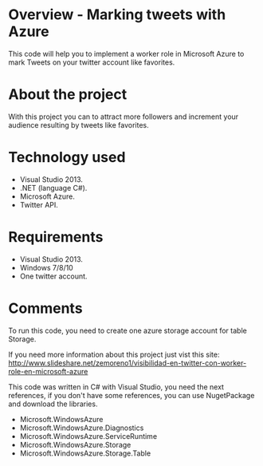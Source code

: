 # Overview - Marking tweets with Azure
This code will help you to implement a worker role in Microsoft Azure to mark Tweets on your twitter account like favorites.

# About the project

With this project you can to attract more followers and increment your audience resulting by tweets like favorites.

# Technology used
* Visual Studio 2013.
* .NET (language C#).
* Microsoft Azure.
* Twitter API.

# Requirements

* Visual Studio 2013.
* Windows 7/8/10
* One twitter account.

# Comments

To run this code, you need to create one azure storage account for table Storage.

If you need more information about this project just vist this site: http://www.slideshare.net/zemoreno1/visibilidad-en-twitter-con-worker-role-en-microsoft-azure

This code was written in C# with Visual Studio, you need the next references, if you don't have some references, you can use NugetPackage and download the libraries.

* Microsoft.WindowsAzure
* Microsoft.WindowsAzure.Diagnostics
* Microsoft.WindowsAzure.ServiceRuntime
* Microsoft.WindowsAzure.Storage
* Microsoft.WindowsAzure.Storage.Table


